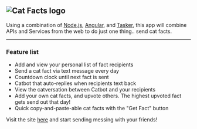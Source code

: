 ![Cat Facts logo](http://i.imgur.com/9RGJ5Ea.png)
---
Using a combination of [Node.js](https://nodejs.org), [Angular](https://angularjs.org/), and [Tasker](https://tasker.dinglisch.net/), this app will combine APIs and Services from the web to do just one thing.. send cat facts.

---
### Feature list
- Add and view your personal list of fact recipients
- Send a cat fact via text message every day
- Countdown clock until next fact is sent
- Catbot that auto-replies when recipients text back
- View the catversation between Catbot and your recipients
- Add your own cat facts, and upvote others. The highest upvoted fact gets send out that day!
- Quick copy-and-paste-able cat facts with the "Get Fact" button

Visit the site [here](https://cat-fact.herokuapp.com) and start sending messing with your friends!